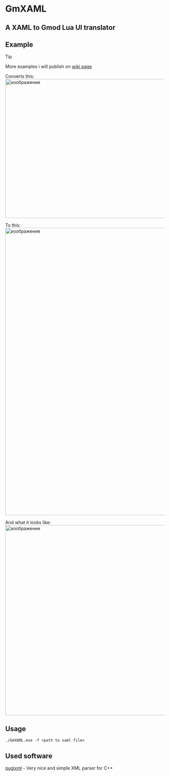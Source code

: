 # GmXAML
## A XAML to Gmod Lua UI translator

## Example

> [!TIP]
> More examples i will publish on [wiki page](https://github.com/pavetr1337/gmxaml/wiki)

Converts this:
<img width="1579" height="440" alt="изображение" src="https://github.com/user-attachments/assets/ffe66324-742d-4191-a1e5-24265369f432" />

To this:
<img width="977" height="909" alt="изображение" src="https://github.com/user-attachments/assets/ad84aa38-5de3-42aa-a3a4-1ca4eff28bb3" />

And what it looks like:
<img width="1124" height="602" alt="изображение" src="https://github.com/user-attachments/assets/52ef0060-488d-4cd4-b9b9-8bffe8551887" />

## Usage
``./GmXAML.exe -f <path to xaml file>``

## Used software
[pugixml](https://github.com/zeux/pugixml) - Very nice and simple XML parser for C++
